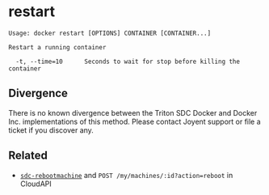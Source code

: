 # restart

    Usage: docker restart [OPTIONS] CONTAINER [CONTAINER...]

    Restart a running container

      -t, --time=10      Seconds to wait for stop before killing the container

## Divergence

There is no known divergence between the Triton SDC Docker and Docker Inc. implementations of this method. Please contact Joyent support or file a ticket if you discover any.

## Related

- [`sdc-rebootmachine`](https://apidocs.joyent.com/cloudapi/#RebootMachine) and `POST /my/machines/:id?action=reboot` in CloudAPI
